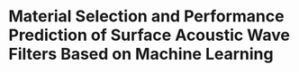 # Material Selection and Performance Prediction of Surface Acoustic Wave Filters Based on Machine Learning

